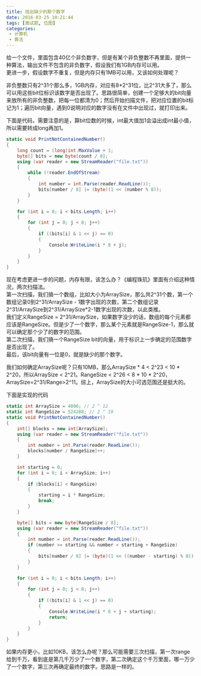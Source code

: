 ```yaml
---
title: 找出缺少的那个数字
date: 2016-03-25 10:21:44
tags: [面试题, 位图]
categories:
 - 计算机
 - 算法
---
```

给一个文件，里面包含40亿个非负数字，但是有某个非负整数不再里面，提供一种算法，输出文件不包含的非负数字，假设我们有1GB内存可以用。  
更进一步，假设数字不重复，但是内存只有1MB可以用，又该如何处理呢？

非负整数只有2^31个那么多，1GB内存，对应有8\*2^31位，比2^31大多了，那么可以用这些bit位标识该数字是否出现了。思路很简单，创建一个足够大的bit向量来放所有的非负整数，把每一位都清为0；然后开始扫描文件，把对应位置的bit标记为1；遍历bit向量，遇到0说明对应的数字没有在文件中出现过，就打印出来。

下面是代码，需要注意的是，算bit位数的时候，int最大值加1会溢出成int最小值，所以需要转成long再加1。
``` csharp
static void PrintNotContainedNumber()
{
	long count = (long)int.MaxValue + 1;
	byte[] bits = new byte[count / 8];
	using (var reader = new StreamReader("file.txt"))
	{
		while (!reader.EndOfStream)
		{
			int number = int.Parse(reader.ReadLine());
			bits[number / 8] |= (byte)(1 << (number % 8));
		}
	}

	for (int i = 0; i < bits.Length; i++)
	{
		for (int j = 0; j < 8; j++)
		{
			if ((bits[i] & 1 << j) == 0)
			{
				Console.WriteLine(i * 8 + j);
			}
		}
	}
}
```

现在考虑更进一步的问题，内存有限，该怎么办？《编程珠玑》里面有介绍这种情况，两次扫描法。  
第一次扫描，我们搞一个数组，比如大小为ArraySize，那么共2^31个数，第一个数组记录0到2^31/ArraySize - 1数字出现的次数，第二个数组记录2^31/ArraySize到2^31/ArraySize\*2-1数字出现的次数，以此类推。  
我们定义RangeSize = 2^31/ArraySize，如果数字没少的话，数组的每个元素都应该是RangeSize。但是少了一个数字，那么某个元素就是RangeSize-1，那么就可以确定那个少了的数字的范围。  
第二次扫描，我们搞一个RangeSize bit的向量，用于标识上一步确定的范围数字是否出现了。  
最后，该bit向量有一位是0，就是缺少的那个数字。

我们如何确定ArraySize呢？只有10MB，那么ArraySize \* 4 < 2^23 < 10 \* 2^20，所以ArraySize < 2^21。RangeSize < 2^26 < 8 \* 10 \* 2^20，ArraySize=2^31/Range>2^11。综上，ArraySize的大小可选范围还是挺大的。

下面是实现的代码
``` csharp
static int ArraySize = 4096; // 2 ^ 12
static int RangeSize = 524288; // 2 ^ 19
static void PrintNotContainedNumber()
{
	int[] blocks = new int[ArraySize];
	using (var reader = new StreamReader("file.txt"))
	{
		int number = int.Parse(reader.ReadLine());
		blocks[number / RangeSize]++;
	}

	int starting = 0;
	for (int i = 0; i < ArraySize; i++)
	{
		if (blocks[i] < RangeSize)
		{
			starting = i * RangeSize;
			break;
		}
	}

	byte[] bits = new byte[RangeSize / 8];
	using (var reader = new StreamReader("file.txt"))
	{
		int number = int.Parse(reader.ReadLine());
		if (number >= starting && number < starting + RangeSize)
		{
			bits[number / 8] |= (byte)(1 << ((number - starting) % 8));
		}
	}

	for (int i = 0; i < bits.Length; i++)
	{
		for (int j = 0; j < 8; j++)
		{
			if ((bits[i] & 1 << j) == 0)
			{
				Console.WriteLine(i * 8 + j + starting);
				return;
			}
		}
	}
}
```

如果内存更小，比如10KB，该怎么办呢？那么可能需要三次扫描，第一次range给到千万，看到底是第几千万少了一个数字，第二次确定这个千万里面，哪一万少了一个数字，第三次再确定最终的数字。思路是一样的。